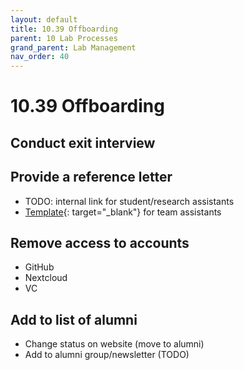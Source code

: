 ```yaml
---
layout: default
title: 10.39 Offboarding
parent: 10 Lab Processes
grand_parent: Lab Management
nav_order: 40
---
```


# 10.39 Offboarding

## Conduct exit interview

## Provide a reference letter

- TODO: internal link for student/research assistants
- [Template](https://github.com/digital-work-lab/handbook/raw/main/assets/docs/Entwurf%20Vorlage%20Arbeitszeugnis%20bei%20Ausscheiden_Neu.docx){: target="_blank"} for team assistants

## Remove access to accounts

- GitHub
- Nextcloud
- VC

## Add to list of alumni

- Change status on website (move to alumni)
- Add to alumni group/newsletter (TODO)
